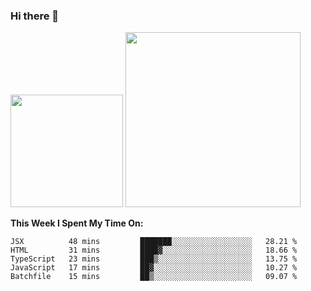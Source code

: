 ### Hi there 👋

<!--
**nestor22/nestor22** is a ✨ _special_ ✨ repository because its `README.md` (this file) appears on your GitHub profile.

Here are some ideas to get you started:

- 🔭 I’m currently working on ...
- 🌱 I’m currently learning ...
- 👯 I’m looking to collaborate on ...
- 🤔 I’m looking for help with ...
- 💬 Ask me about ...
- 📫 How to reach me: ...
- 😄 Pronouns: ...
- ⚡ Fun fact: ...
-->


<img height="180em" src="https://github-readme-stats.vercel.app/api?username=nestor22&show_icons=true&hide_border=true&&count_private=true&include_all_commits=true&theme=radical" />
<img height="280em" src="https://github-readme-stats.vercel.app/api/top-langs/?username=nestor22&layout=compact)](https://github.com/nestor22/github-readme-stats&theme=radical"  />



**This Week I Spent My Time On:**
<!--START_SECTION:waka-->
```text
JSX          48 mins         ███████░░░░░░░░░░░░░░░░░░   28.21 % 
HTML         31 mins         ████▓░░░░░░░░░░░░░░░░░░░░   18.66 % 
TypeScript   23 mins         ███▒░░░░░░░░░░░░░░░░░░░░░   13.75 % 
JavaScript   17 mins         ██▓░░░░░░░░░░░░░░░░░░░░░░   10.27 % 
Batchfile    15 mins         ██▒░░░░░░░░░░░░░░░░░░░░░░   09.07 % 
```
<!--END_SECTION:waka-->


